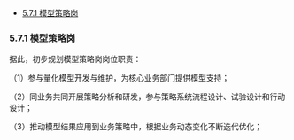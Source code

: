 
- [5.7.1 模型策略岗](#571-模型策略岗)

### 5.7.1 模型策略岗

据此，初步规划模型策略岗岗位职责：

（1）参与量化模型开发与维护，为核⼼业务部⻔提供模型⽀持；

（2）同业务共同开展策略分析和研发，参与策略系统流程设计、试验设计和⾏动设计；

（3）推动模型结果应⽤到业务策略中，根据业务动态变化不断迭代优化；
